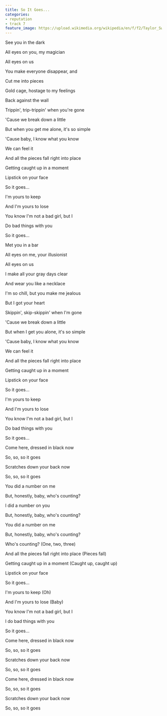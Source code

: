 ```yaml
---
title: So It Goes...
categories:
- reputation
- track 7
feature_image: https://upload.wikimedia.org/wikipedia/en/f/f2/Taylor_Swift_-_Reputation.png
--- 
```

See you in the dark

All eyes on you, my magician

All eyes on us

You make everyone disappear, and

Cut me into pieces

Gold cage, hostage to my feelings

Back against the wall

Trippin', trip-trippin' when you're gone

'Cause we break down a little

But when you get me alone, it's so simple

'Cause baby, I know what you know

We can feel it

And all the pieces fall right into place

Getting caught up in a moment

Lipstick on your face

So it goes…

I'm yours to keep

And I'm yours to lose

You know I'm not a bad girl, but I

Do bad things with you

So it goes…

Met you in a bar

All eyes on me, your illusionist

All eyes on us

I make all your gray days clear

And wear you like a necklace

I'm so chill, but you make me jealous

But I got your heart

Skippin', skip-skippin' when I'm gone

'Cause we break down a little

But when I get you alone, it's so simple

'Cause baby, I know what you know

We can feel it

And all the pieces fall right into place

Getting caught up in a moment

Lipstick on your face

So it goes…

I'm yours to keep

And I'm yours to lose

You know I'm not a bad girl, but I

Do bad things with you

So it goes…

Come here, dressed in black now

So, so, so it goes

Scratches down your back now

So, so, so it goes

You did a number on me

But, honestly, baby, who's counting?

I did a number on you

But, honestly, baby, who's counting?

You did a number on me

But, honestly, baby, who's counting?

Who's counting? (One, two, three)

And all the pieces fall right into place (Pieces fall)

Getting caught up in a moment (Caught up, caught up)

Lipstick on your face

So it goes…

I'm yours to keep (Oh)

And I'm yours to lose (Baby)

You know I'm not a bad girl, but I

I do bad things with you

So it goes…

Come here, dressed in black now

So, so, so it goes

Scratches down your back now

So, so, so it goes

Come here, dressed in black now

So, so, so it goes

Scratches down your back now

So, so, so it goes